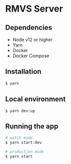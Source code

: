 # RMVS Server

## Dependencies

- Node v12 or higher
- Yarn
- Docker
- Docker Compose

## Installation

```bash
$ yarn
```

## Local environment

```
$ yarn dev:up
```

## Running the app

```bash
# watch mode
$ yarn start:dev

# production mode
$ yarn start
```
